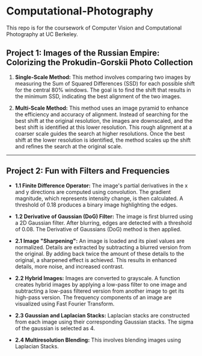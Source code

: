 # Computational-Photography

This repo is for the coursework of Computer Vision and Computational Photography at UC Berkeley.

## Project 1: Images of the Russian Empire: Colorizing the Prokudin-Gorskii Photo Collection

1. **Single-Scale Method:** This method involves comparing two images by measuring the Sum of Squared Differences (SSD) for each possible shift for the central 80% windows. The goal is to find the shift that results in the minimum SSD, indicating the best alignment of the two images.
   
2. **Multi-Scale Method:** This method uses an image pyramid to enhance the efficiency and accuracy of alignment. Instead of searching for the best shift at the original resolution, the images are downscaled, and the best shift is identified at this lower resolution. This rough alignment at a coarser scale guides the search at higher resolutions. Once the best shift at the lower resolution is identified, the method scales up the shift and refines the search at the original scale.




---

## Project 2: Fun with Filters and Frequencies

- **1.1 Finite Difference Operator:** The image's partial derivatives in the x and y directions are computed using convolution. The gradient magnitude, which represents intensity change, is then calculated. A threshold of 0.18 produces a binary image highlighting the edges.
  
- **1.2 Derivative of Gaussian (DoG) Filter:** The image is first blurred using a 2D Gaussian filter. After blurring, edges are detected with a threshold of 0.08. The Derivative of Gaussians (DoG) method is then applied.

- **2.1 Image "Sharpening":** An image is loaded and its pixel values are normalized. Details are extracted by subtracting a blurred version from the original. By adding back twice the amount of these details to the original, a sharpened effect is achieved. This results in enhanced details, more noise, and increased contrast.
  
- **2.2 Hybrid Images:** Images are converted to grayscale. A function creates hybrid images by applying a low-pass filter to one image and subtracting a low-pass filtered version from another image to get its high-pass version. The frequency components of an image are visualized using Fast Fourier Transform.
  
- **2.3 Gaussian and Laplacian Stacks:** Laplacian stacks are constructed from each image using their corresponding Gaussian stacks. The sigma of the gaussian is selected as 4.
  
- **2.4 Multiresolution Blending:** This involves blending images using Laplacian Stacks.
